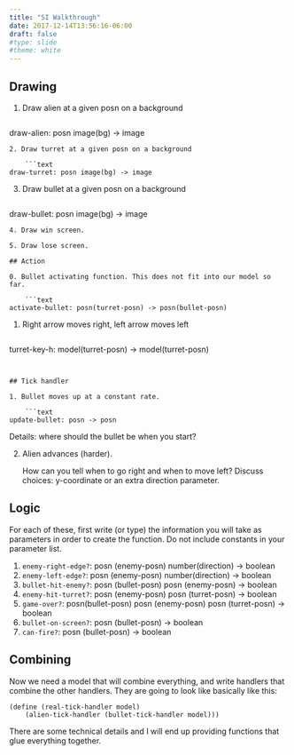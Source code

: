 ```yaml
---
title: "SI Walkthrough"
date: 2017-12-14T13:56:16-06:00
draft: false
#type: slide
#theme: white
---
```


## Drawing

1. Draw alien at a given posn on a background
    
    ```text
draw-alien: posn image(bg) -> image
```
2. Draw turret at a given posn on a background

    ```text
draw-turret: posn image(bg) -> image
```
3. Draw bullet at a given posn on a background

    ```text
draw-bullet: posn image(bg) -> image
```
4. Draw win screen.

5. Draw lose screen.

## Action

0. Bullet activating function. This does not fit into our model so far.

    ```text
activate-bullet: posn(turret-posn) -> posn(bullet-posn)
```
1. Right arrow moves right, left arrow moves left

    ```text
turret-key-h: model(turret-posn) -> model(turret-posn)
```


## Tick handler

1. Bullet moves up at a constant rate.

    ```text
update-bullet: posn -> posn
```
Details: where should the bullet be when you start?

2. Alien advances (harder). 

     How can you tell when to go right and when to move left? Discuss choices: y-coordinate or an extra direction parameter.

## Logic

For each of these, first write (or type) the information you will take
as parameters in order to create the function. Do not include
constants in your parameter list.

1. `enemy-right-edge?`: posn (enemy-posn) number(direction) -> boolean
2. `enemy-left-edge?`: posn (enemy-posn) number(direction) -> boolean
3. `bullet-hit-enemy?`: posn (bullet-posn) posn (enemy-posn) -> boolean 
4. `enemy-hit-turret?`: posn (enemy-posn) posn (turret-posn) -> boolean
5. `game-over?`: posn(bullet-posn) posn (enemy-posn) posn (turret-posn) -> boolean
6. `bullet-on-screen?`: posn (bullet-posn) -> boolean
7. `can-fire?`: posn (bullet-posn) -> boolean

## Combining

Now we need a model that will combine everything, and write handlers that combine the
other handlers. They are going to look like basically like this:

```racket
(define (real-tick-handler model)
    (alien-tick-handler (bullet-tick-handler model)))
``` 

There are some technical details and I will end up providing functions that glue
everything together.


